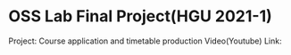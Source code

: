 # OSS Lab Final Project(HGU 2021-1)
Project: Course application and timetable production
Video(Youtube) Link: 

